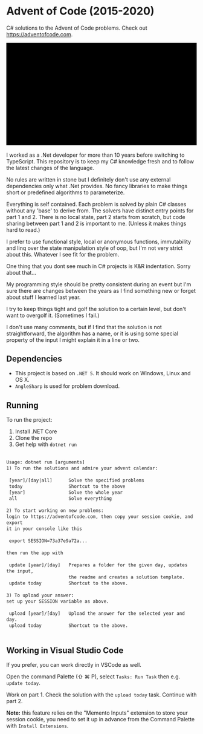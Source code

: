 
# Advent of Code (2015-2020)
C# solutions to the Advent of Code problems.
Check out https://adventofcode.com.

![](demo.gif)

I worked as a .Net developer for more than 10 years before switching to TypeScript. This repository is to
keep my C# knowledge fresh and to follow the latest changes of the language.

No rules are written in stone but I definitely don't use any external dependencies only what .Net provides.
No fancy libraries to make things short or predefined algorithms to parameterize.

Everything is self contained. Each problem is solved by plain C# classes without any 'base' to derive from.
The solvers have distinct entry points for part 1 and 2. There is no local state, part 2 starts from scratch, 
but code sharing between part 1 and 2 is important to me. (Unless it makes things hard to read.)

I prefer to use functional style, local or anonymous functions, immutability and linq over the state manipulation 
style of oop, but I'm not very strict about this. Whatever I see fit for the problem.

One thing that you dont see much in C# projects is K&R indentation. Sorry about that...

My programming style should be pretty consistent during an event but I'm sure there are changes between 
the years as I find something new or forget about stuff I learned last year.

I try to keep things tight and golf the solution to a certain level, but don't want to overgolf it. (Sometimes I fail.)

I don't use many comments, but if I find that the solution is not straightforward, the algorithm has a name, or it is 
using some special property of the input I might explain it in a line or two. 

## Dependencies

- This project is based on `.NET 5`. It should work on Windows, Linux and OS X.
- `AngleSharp` is used for problem download.

## Running

To run the project:

1. Install .NET Core
2. Clone the repo
3. Get help with `dotnet run`
```

Usage: dotnet run [arguments]
1) To run the solutions and admire your advent calendar:

 [year]/[day|all]      Solve the specified problems
 today                 Shortcut to the above
 [year]                Solve the whole year
 all                   Solve everything

2) To start working on new problems:
login to https://adventofcode.com, then copy your session cookie, and export 
it in your console like this

 export SESSION=73a37e9a72a...

then run the app with

 update [year]/[day]   Prepares a folder for the given day, updates the input,
                       the readme and creates a solution template.
 update today          Shortcut to the above.

3) To upload your answer:
set up your SESSION variable as above.

 upload [year]/[day]   Upload the answer for the selected year and day.
 upload today          Shortcut to the above.


```

## Working in Visual Studio Code
If you prefer, you can work directly in VSCode as well. 
 
 Open the command Palette (⇧ ⌘ P), select `Tasks: Run Task` then e.g. `update today`.

 Work on part 1. Check the solution with the `upload today` task. Continue with part 2.

 **Note:** this feature relies on the "Memento Inputs" extension to store your session cookie, you need 
 to set it up in advance from the Command Palette with `Install Extensions`.
